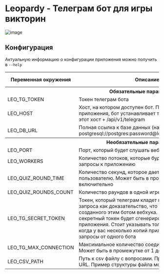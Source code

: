 # Leopardy - Телеграм бот для игры викторин

![image](https://user-images.githubusercontent.com/7967826/200128044-44605293-c188-422a-af1a-9609113b0f36.png)

## Конфигурация

Актуальную информацию о конфигурации приложения можно получить в `--help`

<table>
    <tr>
        <th>Переменная окружения</th>
        <th>Описание</th>
        <th>Значение по умолчанию</th>
    </tr>
    <tr>
        <th colspan=4>Обязательные параметры</th>
    </tr>
    <tr>
        <td>LEO_TG_TOKEN</td>
        <td>Токен телеграм бота</td>
        <td></td>
    </tr>
    <tr>
        <td>LEO_HOST</td>
        <td>Хост, на котором доступен бот. При запуске приложения, бот устанавливает телеграм вебхук на этот хост + /api/v1/telegram</td>
        <td></td>
    </tr>
    <tr>
        <td>LEO_DB_URL</td>
        <td>Полная ссылка к базе данных (напр. postgresql://postgres:password@localhost:5432/leopardy)</td>
        <td></td>
    </tr>
    <tr>
        <th colspan=4>Необязательные параметры</th>
    </tr>
    <tr>
        <td>LEO_PORT</td>
        <td>Порт, который будет слушать веб сервер бота</td>
        <td>8888</td>
    </tr>
    <tr>
        <td>LEO_WORKERS</td>
        <td>Количество потоков, которые будут обрабатывать запросы к приложению</td>
        <td>4</td>
    </tr>
    <tr>
        <td>LEO_QUIZ_ROUND_TIME</td>
        <td>Количество секунд, которое дается на ответ пользователю. Может быть в промежутке от 5 до 600 включительно</td>
        <td>15</td>
    </tr>
    <tr>
        <td>LEO_QUIZ_ROUNDS_COUNT</td>
        <td>Количество раундов в одной игре</td>
        <td>5</td>
    </tr>
    <tr>
        <td>LEO_TG_SECRET_TOKEN</td>
        <td>Токен, который телеграм кладет в хедеры каждого запроса как доказательство, что запросы идут от созданного этим ботом вебхука. Если не указать, секретный токен будет сгенерирован при старте приложения. Стоит указывать только в том случае, когда у вас несколько копий приложения обрабатывают запросы от одного бота</td>
        <td></td>
    </tr>
    <tr>
        <td>LEO_TG_MAX_CONNECTION</td>
        <td>Максимальное количество соединений от Telegram. Может быть в промежутке от 1 до 100 включительно</td>
        <td>40</td>
    </tr>
    <tr>
        <td>LEO_CSV_PATH</td>
        <td>Путь к csv файлу с вопросами. Принимает также http URL. Пример структуры файла можно посмотреть <a href="questions/questions.csv">здесь</a></td>
        <td>questions/questions.csv</td>
    </tr>
</table>
